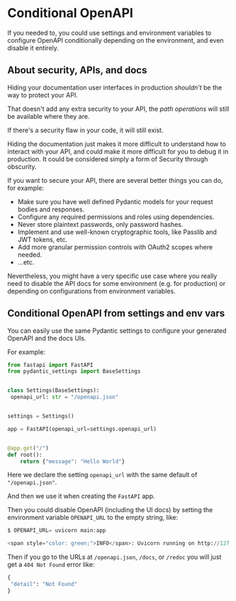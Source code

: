 
# Conditional OpenAPI


If you needed to, you could use settings and environment variables to configure OpenAPI conditionally depending on the environment, and even disable it entirely.


## About security, APIs, and docs


Hiding your documentation user interfaces in production *shouldn't* be the way to protect your API.


That doesn't add any extra security to your API, the *path operations* will still be available where they are.


If there's a security flaw in your code, it will still exist.


Hiding the documentation just makes it more difficult to understand how to interact with your API, and could make it more difficult for you to debug it in production. It could be considered simply a form of Security through obscurity.


If you want to secure your API, there are several better things you can do, for example:


* Make sure you have well defined Pydantic models for your request bodies and responses.
* Configure any required permissions and roles using dependencies.
* Never store plaintext passwords, only password hashes.
* Implement and use well-known cryptographic tools, like Passlib and JWT tokens, etc.
* Add more granular permission controls with OAuth2 scopes where needed.
* ...etc.


Nevertheless, you might have a very specific use case where you really need to disable the API docs for some environment (e.g. for production) or depending on configurations from environment variables.


## Conditional OpenAPI from settings and env vars


You can easily use the same Pydantic settings to configure your generated OpenAPI and the docs UIs.


For example:



```python
from fastapi import FastAPI
from pydantic_settings import BaseSettings


class Settings(BaseSettings):
 openapi_url: str = "/openapi.json"


settings = Settings()

app = FastAPI(openapi_url=settings.openapi_url)


@app.get("/")
def root():
    return {"message": "Hello World"}

```

Here we declare the setting `openapi_url` with the same default of `"/openapi.json"`.


And then we use it when creating the `FastAPI` app.


Then you could disable OpenAPI (including the UI docs) by setting the environment variable `OPENAPI_URL` to the empty string, like:




```python
$ OPENAPI_URL= uvicorn main:app

<span style="color: green;">INFO</span>: Uvicorn running on http://127.0.0.1:8000 (Press CTRL+C to quit)

```


Then if you go to the URLs at `/openapi.json`, `/docs`, or `/redoc` you will just get a `404 Not Found` error like:



```python
{
 "detail": "Not Found"
}

```


